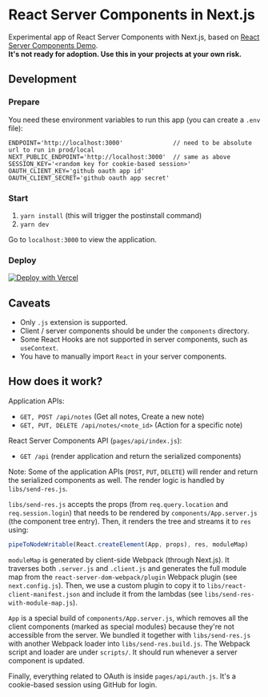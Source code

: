 # React Server Components in Next.js

Experimental app of React Server Components with Next.js, based on [React Server Components Demo](https://github.com/reactjs/server-components-demo).  
**It's not ready for adoption. Use this in your projects at your own risk.**

## Development

### Prepare

You need these environment variables to run this app (you can create a `.env` file):

```
ENDPOINT='http://localhost:3000'              // need to be absolute url to run in prod/local
NEXT_PUBLIC_ENDPOINT='http://localhost:3000'  // same as above
SESSION_KEY='<random key for cookie-based session>'
OAUTH_CLIENT_KEY='github oauth app id'
OAUTH_CLIENT_SECRET='github oauth app secret'
```

### Start

1. `yarn install` (this will trigger the postinstall command)
2. `yarn dev`

Go to `localhost:3000` to view the application.

### Deploy

[![Deploy with Vercel](https://vercel.com/button)](https://vercel.com/new/git/external?repository-url=https%3A%2F%2Fgithub.com%2Fnickvanw%2Fnext-server-components&integration-ids=oac_N6r8tYnTlzgC8p4EZ0Cimznc&env=ENDPOINT,NEXT_PUBLIC_ENDPOINT,SESSION_KEY,OAUTH_CLIENT_KEY,OAUTH_CLIENT_SECRET&project-name=next-server-components&repo-name=next-server-components&demo-title=React%20Server%20Components%20(Experimental%20Demo)&demo-description=Experimental%20demo%20of%20React%20Server%20Components%20with%20Next.js.%20&demo-url=https%3A%2F%2Fnext-server-components.vercel.app&demo-image=https%3A%2F%2Fnext-server-components.vercel.app%2Fog.png)

## Caveats

- Only `.js` extension is supported.
- Client / server components should be under the `components` directory.
- Some React Hooks are not supported in server components, such as `useContext`.
- You have to manually import `React` in your server components.

## How does it work?

Application APIs:

- `GET, POST /api/notes` (Get all notes, Create a new note)
- `GET, PUT, DELETE /api/notes/<note_id>` (Action for a specific note)

React Server Components API (`pages/api/index.js`):

- `GET /api` (render application and return the serialized components)

Note: Some of the application APIs (`POST`, `PUT`, `DELETE`) will render and return the serialized components as well. The render logic is handled by `libs/send-res.js`.

`libs/send-res.js` accepts the props (from `req.query.location` and `req.session.login`) that needs to be rendered by `components/App.server.js` (the component tree entry). Then, it renders the tree and streams it to `res` using:

```js
pipeToNodeWritable(React.createElement(App, props), res, moduleMap)
```

`moduleMap` is generated by client-side Webpack (through Next.js). It traverses both `.server.js` and `.client.js` and generates the full module map from the `react-server-dom-webpack/plugin` Webpack plugin (see `next.config.js`).
Then, we use a custom plugin to copy it to `libs/react-client-manifest.json` and include it from the lambdas (see `libs/send-res-with-module-map.js`).

`App` is a special build of `components/App.server.js`, which removes all the client components (marked as special modules) because they're not accessible from the server. We bundled it together with `libs/send-res.js` with another Webpack loader into `libs/send-res.build.js`. The Webpack script and loader are under `scripts/`. It should run whenever a server component is updated.

Finally, everything related to OAuth is inside `pages/api/auth.js`. It's a cookie-based session using GitHub for login.
